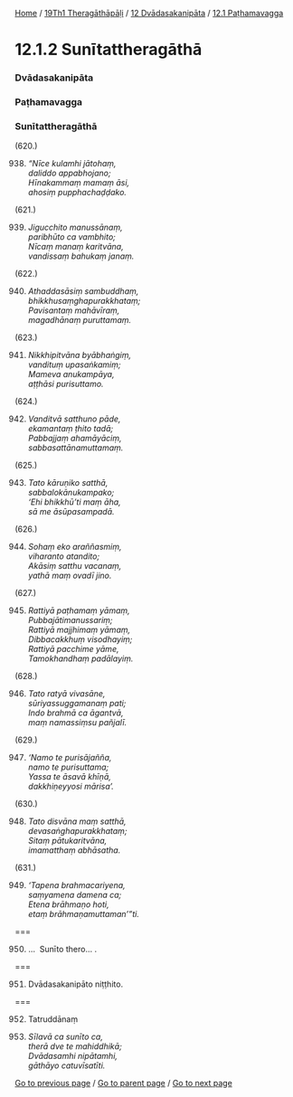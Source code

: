 
[Home](/) / [19Th1 Theragāthāpāḷi](/tipitaka/19Th1.md) / [12 Dvādasakanipāta](/tipitaka/19Th1/12.md) / [12.1 Paṭhamavagga](/tipitaka/19Th1/12/12.1.md)

# 12.1.2 Sunītattheragāthā

### Dvādasakanipāta

### Paṭhamavagga

### Sunītattheragāthā

(620.)

938. _“Nīce kulamhi jātohaṃ,_  
_daliddo appabhojano;_  
_Hīnakammaṃ mamaṃ āsi,_  
_ahosiṃ pupphachaḍḍako._  


(621.)

939. _Jigucchito manussānaṃ,_  
_paribhūto ca vambhito;_  
_Nīcaṃ manaṃ karitvāna,_  
_vandissaṃ bahukaṃ janaṃ._  


(622.)

940. _Athaddasāsiṃ sambuddhaṃ,_  
_bhikkhusaṃghapurakkhataṃ;_  
_Pavisantaṃ mahāvīraṃ,_  
_magadhānaṃ puruttamaṃ._  


(623.)

941. _Nikkhipitvāna byābhaṅgiṃ,_  
_vandituṃ upasaṅkamiṃ;_  
_Mameva anukampāya,_  
_aṭṭhāsi purisuttamo._  


(624.)

942. _Vanditvā satthuno pāde,_  
_ekamantaṃ ṭhito tadā;_  
_Pabbajjaṃ ahamāyāciṃ,_  
_sabbasattānamuttamaṃ._  


(625.)

943. _Tato kāruṇiko satthā,_  
_sabbalokānukampako;_  
_‘Ehi bhikkhū’ti maṃ āha,_  
_sā me āsūpasampadā._  


(626.)

944. _Sohaṃ eko araññasmiṃ,_  
_viharanto atandito;_  
_Akāsiṃ satthu vacanaṃ,_  
_yathā maṃ ovadī jino._  


(627.)

945. _Rattiyā paṭhamaṃ yāmaṃ,_  
_Pubbajātimanussariṃ;_  
_Rattiyā majjhimaṃ yāmaṃ,_  
_Dibbacakkhuṃ visodhayiṃ;_  
_Rattiyā pacchime yāme,_  
_Tamokhandhaṃ padālayiṃ._  


(628.)

946. _Tato ratyā vivasāne,_  
_sūriyassuggamanaṃ pati;_  
_Indo brahmā ca āgantvā,_  
_maṃ namassiṃsu pañjalī._  


(629.)

947. _‘Namo te purisājañña,_  
_namo te purisuttama;_  
_Yassa te āsavā khīṇā,_  
_dakkhiṇeyyosi mārisa’._  


(630.)

948. _Tato disvāna maṃ satthā,_  
_devasaṅghapurakkhataṃ;_  
_Sitaṃ pātukaritvāna,_  
_imamatthaṃ abhāsatha._  


(631.)

949. _‘Tapena brahmacariyena,_  
_saṃyamena damena ca;_  
_Etena brāhmaṇo hoti,_  
_etaṃ brāhmaṇamuttaman’”ti._  


===

950. …  Sunīto thero… .



===

951. Dvādasakanipāto niṭṭhito.



===

952. Tatruddānaṃ



953. _Sīlavā ca sunīto ca,_  
_therā dve te mahiddhikā;_  
_Dvādasamhi nipātamhi,_  
_gāthāyo catuvīsatīti._  


[Go to previous page](/tipitaka/19Th1/12/12.1/12.1.1.md) / [Go to parent page](/tipitaka/19Th1/12/12.1.md) / [Go to next page](/tipitaka/19Th1/13.md)


